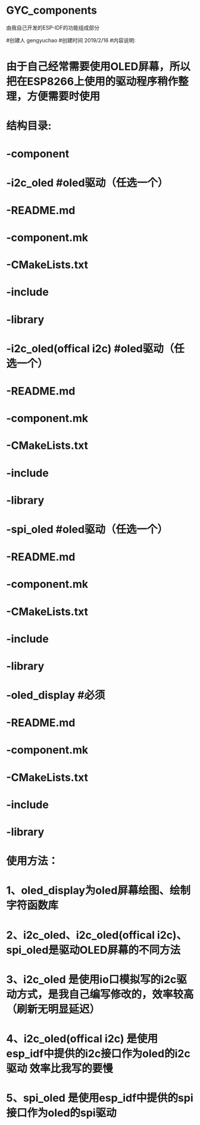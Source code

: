 # GYC_components
由我自己开发的ESP-IDF的功能组成部分

#创建人 gengyuchao
#创建时间 2019/2/16
#内容说明:

# 由于自己经常需要使用OLED屏幕，所以把在ESP8266上使用的驱动程序稍作整理，方便需要时使用

# 结构目录:

# -component
#     -i2c_oled                   #oled驱动（任选一个）
#         -README.md
#         -component.mk
#         -CMakeLists.txt
#         -include
#         -library

#     -i2c_oled(offical i2c)      #oled驱动（任选一个）
#         -README.md
#         -component.mk
#         -CMakeLists.txt
#         -include
#         -library

#     -spi_oled                   #oled驱动（任选一个）
#         -README.md
#         -component.mk
#         -CMakeLists.txt
#         -include
#         -library

#     -oled_display               #必须
#         -README.md
#         -component.mk
#         -CMakeLists.txt
#         -include
#         -library

# 使用方法：
# 1、oled_display为oled屏幕绘图、绘制字符函数库
# 2、i2c_oled、i2c_oled(offical i2c)、spi_oled是驱动OLED屏幕的不同方法
# 3、i2c_oled 是使用io口模拟写的i2c驱动方式，是我自己编写修改的，效率较高（刷新无明显延迟）
# 4、i2c_oled(offical i2c) 是使用esp_idf中提供的i2c接口作为oled的i2c驱动 效率比我写的要慢
# 5、spi_oled 是使用esp_idf中提供的spi接口作为oled的spi驱动
